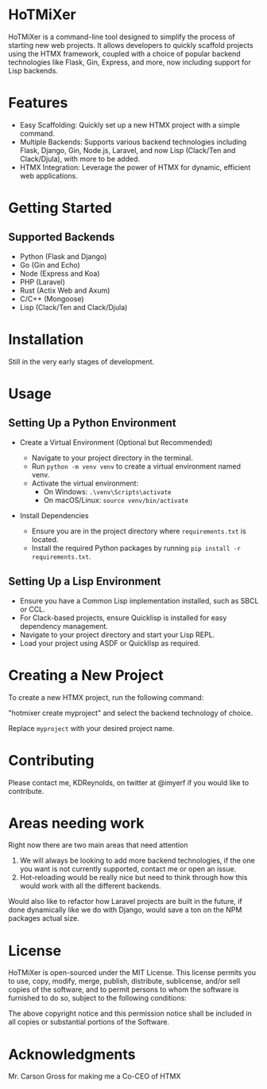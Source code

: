 # HoTMiXer

HoTMiXer is a command-line tool designed to simplify the process of starting new web projects. It allows developers to quickly scaffold projects using the HTMX framework, coupled with a choice of popular backend technologies like Flask, Gin, Express, and more, now including support for Lisp backends.

# Features

- Easy Scaffolding: Quickly set up a new HTMX project with a simple command.
- Multiple Backends: Supports various backend technologies including Flask, Django, Gin, Node.js, Laravel, and now Lisp (Clack/Ten and Clack/Djula), with more to be added.
- HTMX Integration: Leverage the power of HTMX for dynamic, efficient web applications.

# Getting Started

## Supported Backends

- Python (Flask and Django)
- Go (Gin and Echo)
- Node (Express and Koa)
- PHP (Laravel)
- Rust (Actix Web and Axum)
- C/C++ (Mongoose)
- Lisp (Clack/Ten and Clack/Djula)

# Installation

Still in the very early stages of development.

# Usage

## Setting Up a Python Environment

- Create a Virtual Environment (Optional but Recommended)
    - Navigate to your project directory in the terminal.
    - Run `python -m venv venv` to create a virtual environment named venv.
    - Activate the virtual environment:
        - On Windows: `.\venv\Scripts\activate`
        - On macOS/Linux: `source venv/bin/activate`

- Install Dependencies
    - Ensure you are in the project directory where `requirements.txt` is located.
    - Install the required Python packages by running `pip install -r requirements.txt`.

## Setting Up a Lisp Environment

- Ensure you have a Common Lisp implementation installed, such as SBCL or CCL.
- For Clack-based projects, ensure Quicklisp is installed for easy dependency management.
- Navigate to your project directory and start your Lisp REPL.
- Load your project using ASDF or Quicklisp as required.

# Creating a New Project

To create a new HTMX project, run the following command:

"hotmixer create myproject" and select the backend technology of choice.

Replace `myproject` with your desired project name.

# Contributing

Please contact me, KDReynolds, on twitter at @imyerf if you would like to contribute.

# Areas needing work

Right now there are two main areas that need attention

1. We will always be looking to add more backend technologies, if the one you want is not currently supported, contact me or open an issue.
2. Hot-reloading would be really nice but need to think through how this would work with all the different backends.

Would also like to refactor how Laravel projects are built in the future, if done dynamically like we do with Django, would save a ton on the NPM packages actual size.

# License

HoTMiXer is open-sourced under the MIT License. This license permits you to use, copy, modify, merge, publish, distribute, sublicense, and/or sell copies of the software, and to permit persons to whom the software is furnished to do so, subject to the following conditions:

The above copyright notice and this permission notice shall be included in all copies or substantial portions of the Software.

# Acknowledgments

Mr. Carson Gross for making me a Co-CEO of HTMX